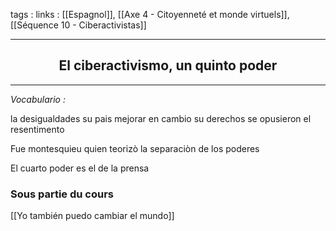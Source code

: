 tags : 
links : [[Espagnol]], [[Axe 4 - Citoyenneté et monde virtuels]], [[Séquence 10 - Ciberactivistas]]

****

<h2 style="text-align: center;"> El ciberactivismo, un quinto poder </h2>

****


*Vocabulario :*

la desigualdades
su pais
mejorar
en cambio
su derechos
se opusieron
el resentimento

Fue montesquieu quien teorizò la separaciòn de los poderes

El cuarto poder es el de la prensa

### Sous partie du cours

[[Yo también puedo cambiar el mundo]]